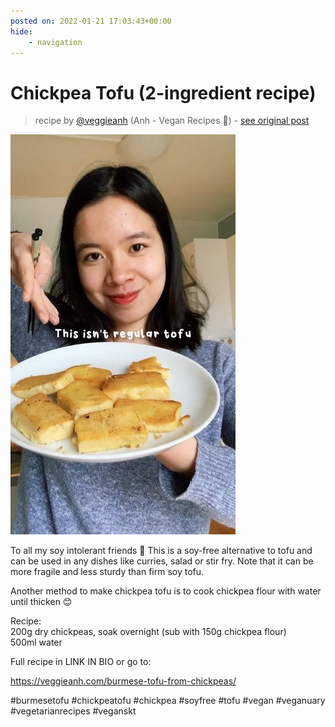 ```yaml
---
posted on: 2022-01-21 17:03:43+00:00
hide:
    - navigation
---
```


# Chickpea Tofu (2-ingredient recipe) 

> recipe by [@veggieanh](https://www.instagram.com/veggieanh/) 
(Anh - Vegan Recipes 🌱) - [see original post](https://instagram.com/p/CY__LnYJmzU)

![](../img/veggieanh_21-01-2022_1701.png)

  
To all my soy intolerant friends 🥰 This is a soy-free alternative to tofu and can be used in any dishes like curries, salad or stir fry. Note that it can be more fragile and less sturdy than firm soy tofu.  
  
Another method to make chickpea tofu is to cook chickpea flour with water until thicken 😊  
  
Recipe:  
200g dry chickpeas, soak overnight (sub with 150g chickpea flour)  
500ml water  
  
Full recipe in LINK IN BIO or go to:   
  
https://veggieanh.com/burmese-tofu-from-chickpeas/  
  
\#burmesetofu \#chickpeatofu \#chickpea \#soyfree \#tofu \#vegan \#veganuary \#vegetarianrecipes \#veganskt   